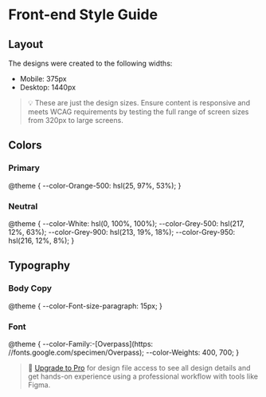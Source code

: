 # Front-end Style Guide

## Layout

The designs were created to the following widths:

- Mobile: 375px
- Desktop: 1440px

> 💡 These are just the design sizes. Ensure content is responsive and meets WCAG requirements by testing the full range of screen sizes from 320px to large screens.

## Colors

### Primary

@theme {
  --color-Orange-500: hsl(25, 97%, 53%);
}

### Neutral

@theme {
  --color-White: hsl(0, 100%, 100%);
  --color-Grey-500: hsl(217, 12%, 63%);
  --color-Grey-900: hsl(213, 19%, 18%);
  --color-Grey-950: hsl(216, 12%, 8%);
}

## Typography

### Body Copy

@theme {
  --color-Font-size-paragraph: 15px;
}

### Font

@theme {
  --color-Family:-[Overpass](https: //fonts.google.com/specimen/Overpass);
  --color-Weights: 400, 700;
}

> 💎 [Upgrade to Pro](https://www.frontendmentor.io/pro?ref=style-guide) for design file access to see all design details and get hands-on experience using a professional workflow with tools like Figma.
